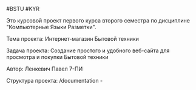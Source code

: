 #BSTU #KYR

Это курсовой проект первого курса второго семестра по дисциплине "Компьютерные Языки Разметки".

Тема проекта: Интернет-магазин Бытовой техники

Задача проекта: Создание простого и удобного веб-сайта для просмотра и покупки Бытовой техники

Автор: Ленкевич Павел 7-ПИ

Структура проекта:
/documentation -
